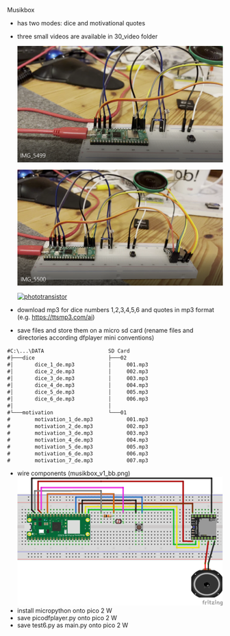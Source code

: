 Musikbox

- has two modes: dice and motivational quotes
- three small videos are available in 30_video folder
  
  [![phototransistor](/30_video/IMG_5499.png)](https://raw.githubusercontent.com/n19k6/simon/main/30_video/IMG_5499.mp4)

  [![phototransistor](/30_video/IMG_5500.png)](https://raw.githubusercontent.com/n19k6/simon/main/30_video/IMG_5500.mp4)

  [![phototransistor](/30_video/IMG_5504.png)](https://raw.githubusercontent.com/n19k6/simon/main/30_video/IMG_5504.mp4)

- download mp3 for dice numbers 1,2,3,4,5,6 and quotes in mp3 format (e.g. https://ttsmp3.com/ai)
- save files and store them on a micro sd card (rename files and directories according dfplayer mini conventions)
```
#C:\...\DATA                     SD Card
#├───dice                        ├───02
#│       dice_1_de.mp3           │     001.mp3 
#│       dice_2_de.mp3           │     002.mp3 
#│       dice_3_de.mp3           │     003.mp3 
#│       dice_4_de.mp3           │     004.mp3 
#│       dice_5_de.mp3           │     005.mp3 
#│       dice_6_de.mp3           │     006.mp3 
#│                               │
#└───motivation                  └───01
#        motivation_1_de.mp3           001.mp3 
#        motivation_2_de.mp3           002.mp3 
#        motivation_3_de.mp3           003.mp3 
#        motivation_4_de.mp3           004.mp3 
#        motivation_5_de.mp3           005.mp3 
#        motivation_6_de.mp3           006.mp3 
#        motivation_7_de.mp3           007.mp3 
```
- wire components (musikbox_v1_bb.png)
  ![fritzing diagram](/20_musikbox/musikbox_v1_bb.png)
- install micropython onto pico 2 W
- save picodfplayer.py onto pico 2 W
- save test6.py as main.py onto pico 2 W
